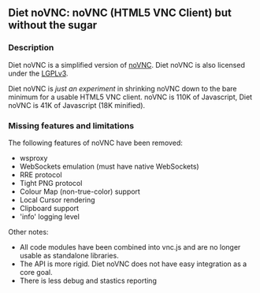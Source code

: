 ## Diet noVNC: noVNC (HTML5 VNC Client) but without the sugar


### Description

Diet noVNC is a simplified version of
[noVNC](http://github.com/kanaka/noVNC). Diet noVNC is also licensed
under the [LGPLv3](http://www.gnu.org/licenses/lgpl.html).

Diet noVNC is *just an experiment* in shrinking noVNC down to the bare
minimum for a usable HTML5 VNC client. noVNC is 110K of Javascript,
Diet noVNC is 41K of Javascript (18K minified).


### Missing features and limitations

The following features of noVNC have been removed:

* wsproxy 
* WebSockets emulation (must have native WebSockets)
* RRE protocol
* Tight PNG protocol
* Colour Map (non-true-color) support
* Local Cursor rendering
* Clipboard support
* 'info' logging level

Other notes:

* All code modules have been combined into vnc.js and are no longer
  usable as standalone libraries.
* The API is more rigid. Diet noVNC does not have easy integration
  as a core goal.
* There is less debug and stastics reporting



